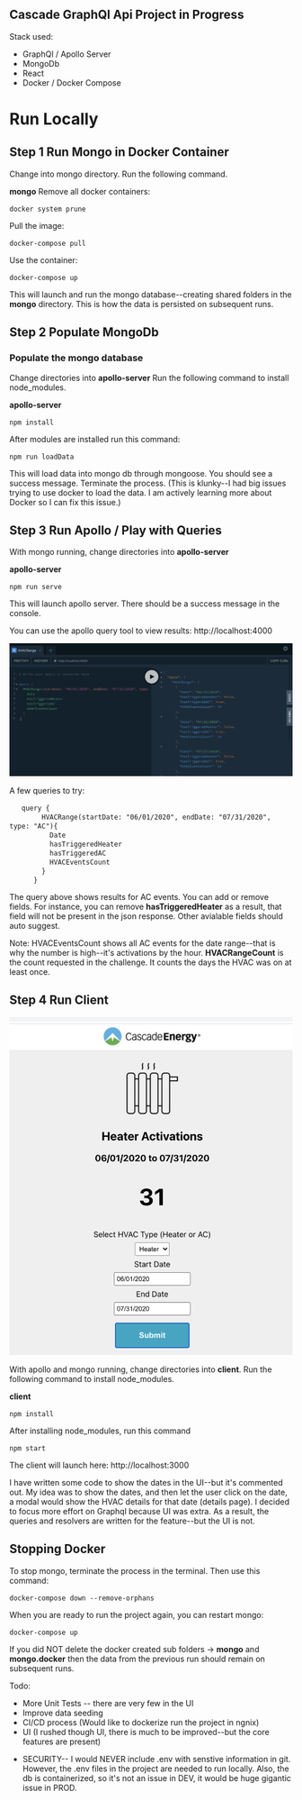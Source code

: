 ## Cascade GraphQl Api Project in Progress

Stack used:

- GraphQl / Apollo Server
- MongoDb
- React
- Docker / Docker Compose

# Run Locally

## Step 1 Run Mongo in Docker Container

Change into mongo directory. Run the following command.

**mongo**
Remove all docker containers:

```
docker system prune
```

Pull the image:

```
docker-compose pull
```

Use the container:

```
docker-compose up
```

This will launch and run the mongo database--creating shared folders in the **mongo** directory. This is how the data is persisted on subsequent runs.

## Step 2 Populate MongoDb

### Populate the mongo database

Change directories into **apollo-server**
Run the following command to install node_modules.

**apollo-server**

```
npm install
```

After modules are installed run this command:

```
npm run loadData
```

This will load data into mongo db through mongoose. You should see a success message. Terminate the process. (This is klunky--I had big issues trying to use docker to load the data. I am actively learning more about Docker so I can fix this issue.)

## Step 3 Run Apollo / Play with Queries

With mongo running, change directories into **apollo-server**

**apollo-server**

```
npm run serve
```

This will launch apollo server. There should be a success message in the console.

You can use the apollo query tool to view results:
http://localhost:4000

![Graphql](images/graphql.png)

A few queries to try:

```
   query {
        HVACRange(startDate: "06/01/2020", endDate: "07/31/2020", type: "AC"){
          Date
          hasTriggeredHeater
          hasTriggeredAC
          HVACEventsCount
        }
      }
```

The query above shows results for AC events. You can add or remove fields. For instance, you can remove **hasTriggeredHeater** as a result, that field will not be present in the json response. Other avialable fields should auto suggest.

Note: HVACEventsCount shows all AC events for the date range--that is why the number is high--it's activations by the hour. **HVACRangeCount** is the count requested in the challenge. It counts the days the HVAC was on at least once.

## Step 4 Run Client

![Cascade](images/cascade.png)

With apollo and mongo running, change directories into **client**. Run the following command to install node_modules.

**client**

```
npm install
```

After installing node_modules, run this command

```
npm start
```

The client will launch here:
http://localhost:3000

I have written some code to show the dates in the UI--but it's commented out. My idea was to show the dates, and then let the user click on the date, a modal would show the HVAC details for that date (details page). I decided to focus more effort on Graphql because UI was extra. As a result, the queries and resolvers are written for the feature--but the UI is not.

## Stopping Docker

To stop mongo, terminate the process in the terminal.
Then use this command:

```
docker-compose down --remove-orphans
```

When you are ready to run the project again, you can restart mongo:

```
docker-compose up
```

If you did NOT delete the docker created sub folders -> **mongo** and **mongo.docker** then the data from the previous run should remain on subsequent runs.

Todo:

- More Unit Tests -- there are very few in the UI
- Improve data seeding
- CI/CD process (Would like to dockerize run the project in ngnix)
- UI (I rushed though UI, there is much to be improved--but the core features are present)

* SECURITY-- I would NEVER include .env with senstive information in git. However, the .env files in the project are needed to run locally. Also, the db is containerized, so it's not an issue in DEV, it would be huge gigantic issue in PROD.
